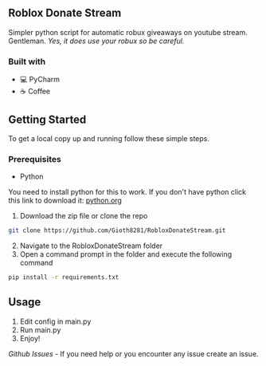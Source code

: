<!-- ABOUT THE PROJECT -->
## Roblox Donate Stream
Simpler python script for automatic robux giveaways on youtube stream. Gentleman.
_Yes, it does use your robux so be careful._

### Built with
* 💻 PyCharm
* ☕ Coffee

<!-- GETTING STARTED -->
## Getting Started

To get a local copy up and running follow these simple steps.

### Prerequisites

* Python

You need to install python for this to work. If you don't have python click this link to download it: [python.org](https://www.python.org)

1. Download the zip file or clone the repo 
```sh
git clone https://github.com/Gioth8281/RobloxDonateStream.git
```
2. Navigate to the RobloxDonateStream folder
3. Open a command prompt in the folder and execute the following command
```sh
pip install -r requirements.txt
```

<!-- USAGE EXAMPLES -->
## Usage

1. Edit config in main.py
2. Run main.py
3. Enjoy!

_Github Issues_ - If you need help or you encounter any issue create an issue.
